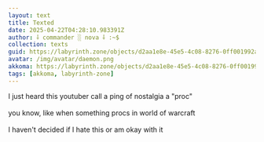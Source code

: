 ```yaml
---
layout: text
title: Texted
date: 2025-04-22T04:28:10.983391Z
author: ⸸ commander ░ nova ⸸ :~$
collection: texts
guid: https://labyrinth.zone/objects/d2aa1e8e-45e5-4c08-8276-0ff001992aab
avatar: /img/avatar/daemon.png
akkoma: https://labyrinth.zone/objects/d2aa1e8e-45e5-4c08-8276-0ff001992aab
tags: [akkoma, labyrinth-zone]
---
```


<p>I just heard this youtuber call a ping of nostalgia a "proc"<br><br>you know, like when something procs in world of warcraft<br><br>I haven't decided if I hate this or am okay with it</p>